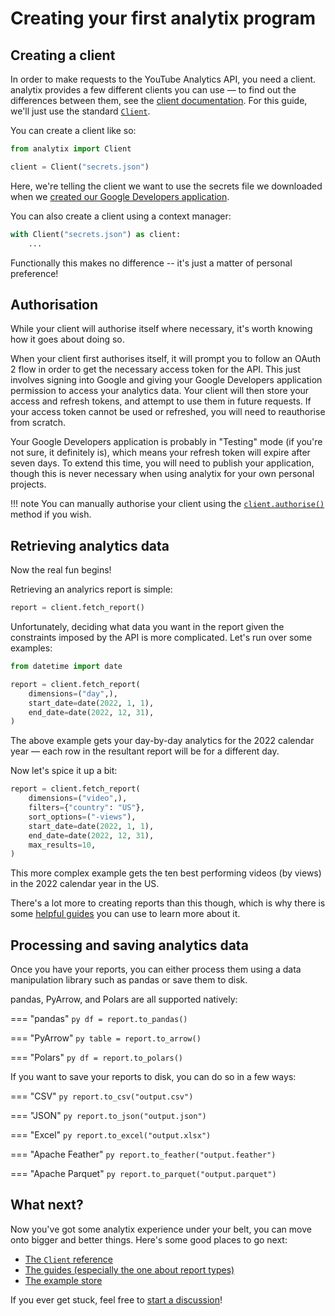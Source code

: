 # Creating your first analytix program

## Creating a client

In order to make requests to the YouTube Analytics API, you need a client.
analytix provides a few different clients you can use — to find out the differences between them, see the [client documentation](../reference/client.md).
For this guide, we'll just use the standard [`Client`](../reference/client.md#analytix.client.Client).

You can create a client like so:

```py
from analytix import Client

client = Client("secrets.json")
```

Here, we're telling the client we want to use the secrets file we downloaded when we [created our Google Developers application](./googleapp.md).

You can also create a client using a context manager:

```py
with Client("secrets.json") as client:
    ...
```

Functionally this makes no difference -- it's just a matter of personal preference!

## Authorisation

While your client will authorise itself where necessary, it's worth knowing how it goes about doing so.

When your client first authorises itself, it will prompt you to follow an OAuth 2 flow in order to get the necessary access token for the API.
This just involves signing into Google and giving your Google Developers application permission to access your analytics data.
Your client will then store your access and refresh tokens, and attempt to use them in future requests.
If your access token cannot be used or refreshed, you will need to reauthorise from scratch.

Your Google Developers application is probably in "Testing" mode (if you're not sure, it definitely is), which means your refresh token will expire after seven days.
To extend this time, you will need to publish your application, though this is never necessary when using analytix for your own personal projects.

!!! note
    You can manually authorise your client using the [`client.authorise()`](../reference/client.md#analytix.client.Client.authorise) method if you wish.

## Retrieving analytics data

Now the real fun begins!

Retrieving an analyrics report is simple:

```py
report = client.fetch_report()
```

Unfortunately, deciding what data you want in the report given the constraints imposed by the API is more complicated.
Let's run over some examples:

```py
from datetime import date

report = client.fetch_report(
    dimensions=("day",),
    start_date=date(2022, 1, 1),
    end_date=date(2022, 12, 31),
)
```

The above example gets your day-by-day analytics for the 2022 calendar year — each row in the resultant report will be for a different day.

Now let's spice it up a bit:

```py
report = client.fetch_report(
    dimensions=("video",),
    filters={"country": "US"},
    sort_options=("-views"),
    start_date=date(2022, 1, 1),
    end_date=date(2022, 12, 31),
    max_results=10,
)
```

This more complex example gets the ten best performing videos (by views) in the 2022 calendar year in the US.

There's a lot more to creating reports than this though, which is why there is some [helpful guides](../guides/dimensions.md) you can use to learn more about it.

## Processing and saving analytics data

Once you have your reports, you can either process them using a data manipulation library such as pandas or save them to disk.

pandas, PyArrow, and Polars are all supported natively:

=== "pandas"
    ```py
    df = report.to_pandas()
    ```

=== "PyArrow"
    ```py
    table = report.to_arrow()
    ```

=== "Polars"
    ```py
    df = report.to_polars()
    ```

If you want to save your reports to disk, you can do so in a few ways:

=== "CSV"
    ```py
    report.to_csv("output.csv")
    ```

=== "JSON"
    ```py
    report.to_json("output.json")
    ```

=== "Excel"
    ```py
    report.to_excel("output.xlsx")
    ```

=== "Apache Feather"
    ```py
    report.to_feather("output.feather")
    ```

=== "Apache Parquet"
    ```py
    report.to_parquet("output.parquet")
    ```

## What next?

Now you've got some analytix experience under your belt, you can move onto bigger and better things.
Here's some good places to go next:

* [The `Client` reference](../reference/client.md#analytix.client.Client)
* [The guides (especially the one about report types)](../guides/report-types.md)
* [The example store](https://github.com/parafoxia/analytix/tree/main/examples)

If you ever get stuck, feel free to [start a discussion](https://github.com/parafoxia/analytix/discussions)!
